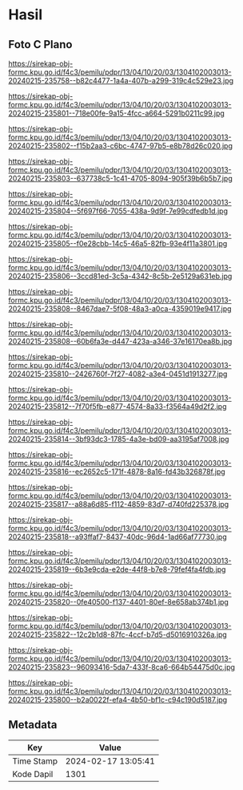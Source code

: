 # Hasil

## Foto C Plano

https://sirekap-obj-formc.kpu.go.id/f4c3/pemilu/pdpr/13/04/10/20/03/1304102003013-20240215-235758--b82c4477-1a4a-407b-a299-319c4c529e23.jpg

https://sirekap-obj-formc.kpu.go.id/f4c3/pemilu/pdpr/13/04/10/20/03/1304102003013-20240215-235801--718e00fe-9a15-4fcc-a664-5291b0211c99.jpg

https://sirekap-obj-formc.kpu.go.id/f4c3/pemilu/pdpr/13/04/10/20/03/1304102003013-20240215-235802--f15b2aa3-c6bc-4747-97b5-e8b78d26c020.jpg

https://sirekap-obj-formc.kpu.go.id/f4c3/pemilu/pdpr/13/04/10/20/03/1304102003013-20240215-235803--637738c5-1c41-4705-8094-905f39b6b5b7.jpg

https://sirekap-obj-formc.kpu.go.id/f4c3/pemilu/pdpr/13/04/10/20/03/1304102003013-20240215-235804--5f697f66-7055-438a-9d9f-7e99cdfedb1d.jpg

https://sirekap-obj-formc.kpu.go.id/f4c3/pemilu/pdpr/13/04/10/20/03/1304102003013-20240215-235805--f0e28cbb-14c5-46a5-82fb-93e4f11a3801.jpg

https://sirekap-obj-formc.kpu.go.id/f4c3/pemilu/pdpr/13/04/10/20/03/1304102003013-20240215-235806--3ccd81ed-3c5a-4342-8c5b-2e5129a631eb.jpg

https://sirekap-obj-formc.kpu.go.id/f4c3/pemilu/pdpr/13/04/10/20/03/1304102003013-20240215-235808--8467dae7-5f08-48a3-a0ca-4359019e9417.jpg

https://sirekap-obj-formc.kpu.go.id/f4c3/pemilu/pdpr/13/04/10/20/03/1304102003013-20240215-235808--60b6fa3e-d447-423a-a346-37e16170ea8b.jpg

https://sirekap-obj-formc.kpu.go.id/f4c3/pemilu/pdpr/13/04/10/20/03/1304102003013-20240215-235810--2426760f-7f27-4082-a3e4-0451d1913277.jpg

https://sirekap-obj-formc.kpu.go.id/f4c3/pemilu/pdpr/13/04/10/20/03/1304102003013-20240215-235812--7f70f5fb-e877-4574-8a33-f3564a49d2f2.jpg

https://sirekap-obj-formc.kpu.go.id/f4c3/pemilu/pdpr/13/04/10/20/03/1304102003013-20240215-235814--3bf93dc3-1785-4a3e-bd09-aa3195af7008.jpg

https://sirekap-obj-formc.kpu.go.id/f4c3/pemilu/pdpr/13/04/10/20/03/1304102003013-20240215-235816--ec2652c5-171f-4878-8a16-fd43b326878f.jpg

https://sirekap-obj-formc.kpu.go.id/f4c3/pemilu/pdpr/13/04/10/20/03/1304102003013-20240215-235817--a88a6d85-f112-4859-83d7-d740fd225378.jpg

https://sirekap-obj-formc.kpu.go.id/f4c3/pemilu/pdpr/13/04/10/20/03/1304102003013-20240215-235818--a93ffaf7-8437-40dc-96d4-1ad66af77730.jpg

https://sirekap-obj-formc.kpu.go.id/f4c3/pemilu/pdpr/13/04/10/20/03/1304102003013-20240215-235819--6b3e9cda-e2de-44f8-b7e8-79fef4fa4fdb.jpg

https://sirekap-obj-formc.kpu.go.id/f4c3/pemilu/pdpr/13/04/10/20/03/1304102003013-20240215-235820--0fe40500-f137-4401-80ef-8e658ab374b1.jpg

https://sirekap-obj-formc.kpu.go.id/f4c3/pemilu/pdpr/13/04/10/20/03/1304102003013-20240215-235822--12c2b1d8-87fc-4ccf-b7d5-d5016910326a.jpg

https://sirekap-obj-formc.kpu.go.id/f4c3/pemilu/pdpr/13/04/10/20/03/1304102003013-20240215-235823--96093416-5da7-433f-8ca6-664b54475d0c.jpg

https://sirekap-obj-formc.kpu.go.id/f4c3/pemilu/pdpr/13/04/10/20/03/1304102003013-20240215-235800--b2a0022f-efa4-4b50-bf1c-c94c190d5187.jpg


## Metadata

| Key        | Value               |
| ---------- | ------------------- |
| Time Stamp | 2024-02-17 13:05:41 |
| Kode Dapil | 1301                |



